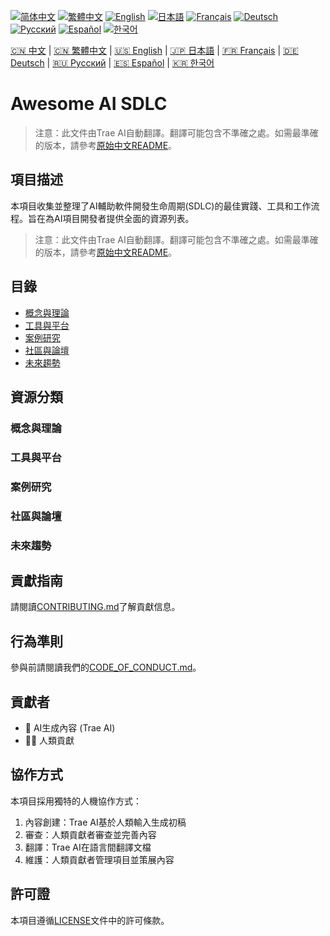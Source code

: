 [![简体中文](https://cdnjs.cloudflare.com/ajax/libs/flag-icon-css/3.5.0/flags/4x3/cn.svg)](../../README.zh-CN.md)
[![繁體中文](https://cdnjs.cloudflare.com/ajax/libs/flag-icon-css/3.5.0/flags/4x3/tw.svg)](../../README.zh-TW.md)
[![English](https://cdnjs.cloudflare.com/ajax/libs/flag-icon-css/3.5.0/flags/4x3/us.svg)](../../README.en.md)
[![日本語](https://cdnjs.cloudflare.com/ajax/libs/flag-icon-css/3.5.0/flags/4x3/jp.svg)](../../README.ja.md)
[![Français](https://cdnjs.cloudflare.com/ajax/libs/flag-icon-css/3.5.0/flags/4x3/fr.svg)](../../README.fr.md)
[![Deutsch](https://cdnjs.cloudflare.com/ajax/libs/flag-icon-css/3.5.0/flags/4x3/de.svg)](../../README.de.md)
[![Русский](https://cdnjs.cloudflare.com/ajax/libs/flag-icon-css/3.5.0/flags/4x3/ru.svg)](../../README.ru.md)
[![Español](https://cdnjs.cloudflare.com/ajax/libs/flag-icon-css/3.5.0/flags/4x3/es.svg)](../../README.es.md)
[![한국어](https://cdnjs.cloudflare.com/ajax/libs/flag-icon-css/3.5.0/flags/4x3/kr.svg)](../../README.ko.md)

[🇨🇳 中文](../../README.zh-CN.md) | [🇨🇳 繁體中文](../../README.zh-TW.md) | [🇺🇸 English](../../README.en.md) | [🇯🇵 日本語](../../README.ja.md) | [🇫🇷 Français](../../README.fr.md) | [🇩🇪 Deutsch](../../README.de.md) | [🇷🇺 Русский](../../README.ru.md) | [🇪🇸 Español](../../README.es.md) | [🇰🇷 한국어](../../README.ko.md)

# Awesome AI SDLC

> 注意：此文件由Trae AI自動翻譯。翻譯可能包含不準確之處。如需最準確的版本，請參考[原始中文README](../../README.md)。

## 項目描述

本項目收集並整理了AI輔助軟件開發生命周期(SDLC)的最佳實踐、工具和工作流程。旨在為AI項目開發者提供全面的資源列表。

> 注意：此文件由Trae AI自動翻譯。翻譯可能包含不準確之處。如需最準確的版本，請參考[原始中文README](../../README.md)。

## 目錄

- [概念與理論](#概念與理論)
- [工具與平台](#工具與平台)
- [案例研究](#案例研究)
- [社區與論壇](#社區與論壇)
- [未來趨勢](#未來趨勢)

## 資源分類

### 概念與理論

### 工具與平台

### 案例研究

### 社區與論壇

### 未來趨勢

## 貢獻指南

請閱讀[CONTRIBUTING.md](CONTRIBUTING.md)了解貢獻信息。

## 行為準則

參與前請閱讀我們的[CODE_OF_CONDUCT.md](CODE_OF_CONDUCT.md)。

## 貢獻者

- 🤖 AI生成內容 (Trae AI)
- 🧑‍💻 人類貢獻

## 協作方式

本項目採用獨特的人機協作方式：
1. 內容創建：Trae AI基於人類輸入生成初稿
2. 審查：人類貢獻者審查並完善內容
3. 翻譯：Trae AI在語言間翻譯文檔
4. 維護：人類貢獻者管理項目並策展內容

## 許可證

本項目遵循[LICENSE](LICENSE)文件中的許可條款。